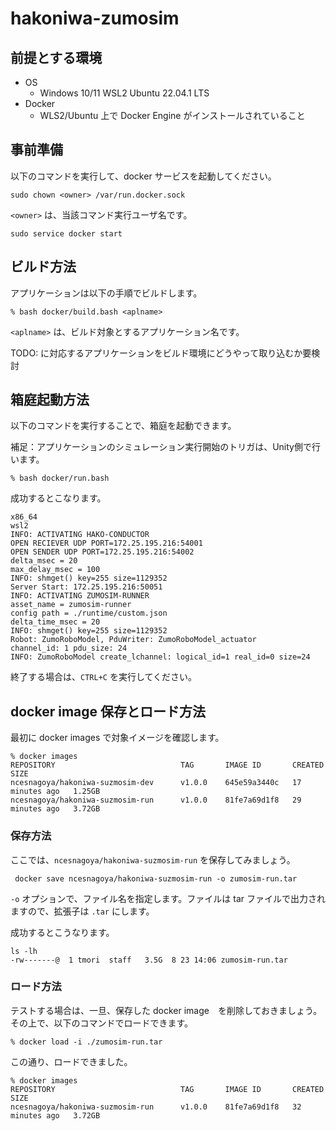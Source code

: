 # hakoniwa-zumosim

## 前提とする環境

* OS
  * Windows 10/11 WSL2 Ubuntu 22.04.1 LTS
* Docker
  * WLS2/Ubuntu 上で Docker Engine がインストールされていること

## 事前準備

以下のコマンドを実行して、docker サービスを起動してください。

```
sudo chown <owner> /var/run.docker.sock
```

`<owner>` は、当該コマンド実行ユーザ名です。

```
sudo service docker start
```

## ビルド方法

アプリケーションは以下の手順でビルドします。

```
% bash docker/build.bash <aplname>
```

`<aplname>` は、ビルド対象とするアプリケーション名です。

TODO: <aplname> に対応するアプリケーションをビルド環境にどうやって取り込むか要検討

## 箱庭起動方法

以下のコマンドを実行することで、箱庭を起動できます。

補足：アプリケーションのシミュレーション実行開始のトリガは、Unity側で行います。

```
% bash docker/run.bash 
```

成功するとこなります。

```
x86_64
wsl2
INFO: ACTIVATING HAKO-CONDUCTOR
OPEN RECIEVER UDP PORT=172.25.195.216:54001
OPEN SENDER UDP PORT=172.25.195.216:54002
delta_msec = 20
max_delay_msec = 100
INFO: shmget() key=255 size=1129352
Server Start: 172.25.195.216:50051
INFO: ACTIVATING ZUMOSIM-RUNNER
asset_name = zumosim-runner
config path = ./runtime/custom.json
delta_time_msec = 20
INFO: shmget() key=255 size=1129352
Robot: ZumoRoboModel, PduWriter: ZumoRoboModel_actuator
channel_id: 1 pdu_size: 24
INFO: ZumoRoboModel create_lchannel: logical_id=1 real_id=0 size=24
```

終了する場合は、`CTRL+C` を実行してください。

## docker image 保存とロード方法

最初に docker images で対象イメージを確認します。

```
% docker images
REPOSITORY                            TAG       IMAGE ID       CREATED          SIZE
ncesnagoya/hakoniwa-suzmosim-dev      v1.0.0    645e59a3440c   17 minutes ago   1.25GB
ncesnagoya/hakoniwa-suzmosim-run      v1.0.0    81fe7a69d1f8   29 minutes ago   3.72GB
```

### 保存方法
ここでは、`ncesnagoya/hakoniwa-suzmosim-run` を保存してみましょう。

```
 docker save ncesnagoya/hakoniwa-suzmosim-run -o zumosim-run.tar
```

`-o` オプションで、ファイル名を指定します。ファイルは tar ファイルで出力されますので、拡張子は `.tar` にします。

成功するとこうなります。

```
ls -lh
-rw-------@  1 tmori  staff   3.5G  8 23 14:06 zumosim-run.tar
```

### ロード方法

テストする場合は、一旦、保存した docker image　を削除しておきましょう。
その上で、以下のコマンドでロードできます。

```
% docker load -i ./zumosim-run.tar 
```

この通り、ロードできました。

```
% docker images
REPOSITORY                            TAG       IMAGE ID       CREATED          SIZE
ncesnagoya/hakoniwa-suzmosim-run      v1.0.0    81fe7a69d1f8   32 minutes ago   3.72GB
```


